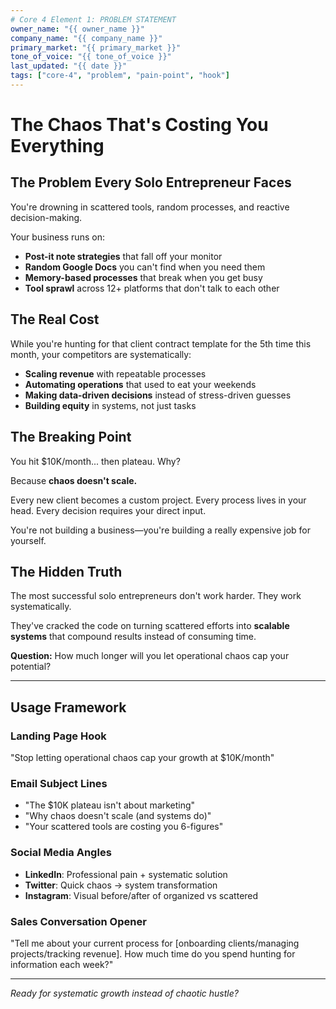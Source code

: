 ```yaml
---
# Core 4 Element 1: PROBLEM STATEMENT
owner_name: "{{ owner_name }}"
company_name: "{{ company_name }}"
primary_market: "{{ primary_market }}"
tone_of_voice: "{{ tone_of_voice }}"
last_updated: "{{ date }}"
tags: ["core-4", "problem", "pain-point", "hook"]
---
```


# The Chaos That's Costing You Everything

## **The Problem Every Solo Entrepreneur Faces**

You're drowning in scattered tools, random processes, and reactive decision-making.

Your business runs on:
- **Post-it note strategies** that fall off your monitor
- **Random Google Docs** you can't find when you need them  
- **Memory-based processes** that break when you get busy
- **Tool sprawl** across 12+ platforms that don't talk to each other

## **The Real Cost**

While you're hunting for that client contract template for the 5th time this month, your competitors are systematically:
- **Scaling revenue** with repeatable processes
- **Automating operations** that used to eat your weekends  
- **Making data-driven decisions** instead of stress-driven guesses
- **Building equity** in systems, not just tasks

## **The Breaking Point**

You hit $10K/month... then plateau. Why?

Because **chaos doesn't scale.**

Every new client becomes a custom project. Every process lives in your head. Every decision requires your direct input.

You're not building a business—you're building a really expensive job for yourself.

## **The Hidden Truth**

The most successful solo entrepreneurs don't work harder. They work systematically.

They've cracked the code on turning scattered efforts into **scalable systems** that compound results instead of consuming time.

**Question:** How much longer will you let operational chaos cap your potential?

---

## **Usage Framework**

### Landing Page Hook
"Stop letting operational chaos cap your growth at $10K/month"

### Email Subject Lines
- "The $10K plateau isn't about marketing"
- "Why chaos doesn't scale (and systems do)"
- "Your scattered tools are costing you 6-figures"

### Social Media Angles
- **LinkedIn**: Professional pain + systematic solution
- **Twitter**: Quick chaos → system transformation
- **Instagram**: Visual before/after of organized vs scattered

### Sales Conversation Opener
"Tell me about your current process for [onboarding clients/managing projects/tracking revenue]. How much time do you spend hunting for information each week?"

---

*Ready for systematic growth instead of chaotic hustle?*
